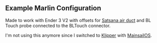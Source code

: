 ## Example Marlin Configuration
Made to work with Ender 3 V2 with offsets for [Satsana air duct](https://www.thingiverse.com/thing:4637453) and BL Touch probe connected to the BLTouch connector.

I'm not using this anymore since I switched to [Klipper](https://www.klipper3d.org/) with [MainsailOS](https://docs.mainsail.xyz/).
